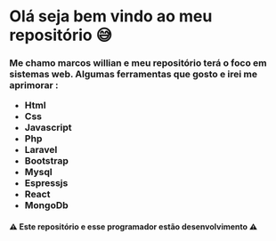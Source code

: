 <div>
<h1> Olá seja bem vindo ao meu repositório 😅</h1>

<h3> Me chamo marcos willian e meu repositório terá o foco em sistemas web. Algumas ferramentas
    que gosto e irei me aprimorar :
 <p>
    <ul>
      <li>Html</li>
      <li>Css</li>
      <li>Javascript</li>
      <li>Php</li>
      <li>Laravel</li>
      <li>Bootstrap</li>
      <li>Mysql</li>
      <li>Espressjs</li>
      <li>React</li>
      <li>MongoDb</li>
    </ul>
  </p>
</h3>
<h4>⚠ Este repositório e esse programador estão desenvolvimento ⚠</h4>
</div>
